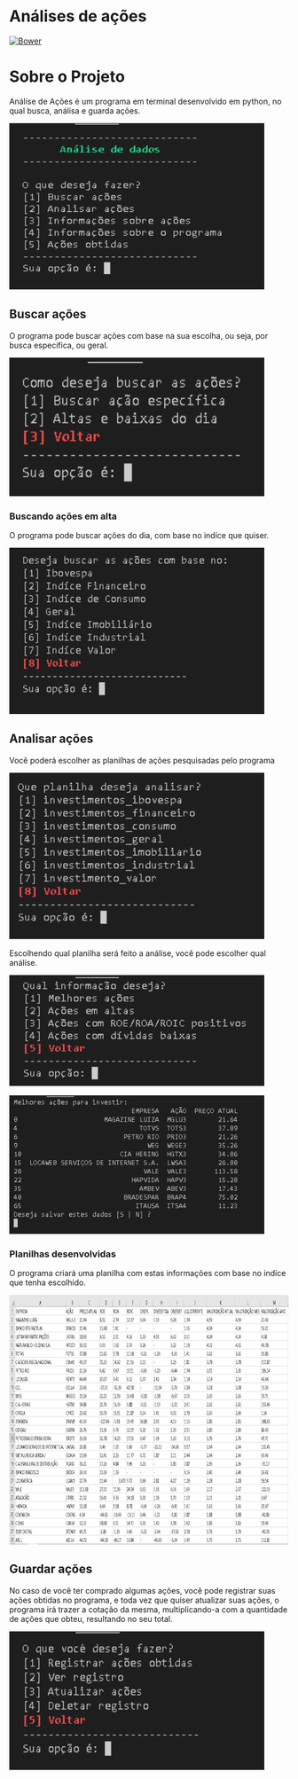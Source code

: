 # Análises de ações
<a href="https://github.com/CelestialDev/Analises_Acoes/blob/main/LICENSE" target="_blank" ref="external">
    <img alt="Bower" src="https://img.shields.io/bower/l/mi">
</a>


# Sobre o Projeto
Análise de Ações é um programa em terminal desenvolvido em python, no qual busca, análisa e guarda ações.
<p>
    <img width="460" height="300" src="img_to_github/img_menu.png">
</p>

## Buscar ações
O programa pode buscar ações com base na sua escolha, ou seja, por busca específica, ou geral. 
<p>
    <img width="460" height="250" src="img_to_github/img_menu_acoes_busca.png">
</p>

### Buscando ações em alta
O programa pode buscar ações do dia, com base no indíce que quiser.
<p>
    <img width="460" height="300" src="img_to_github/img_acoes_menu_indice.png">
</p>

## Analisar ações
Você poderá escolher as planilhas de ações pesquisadas pelo programa
<p>
    <img width="460" height="300" src="img_to_github/img_menu_analises.png">
</p>

Escolhendo qual planilha será feito a análise, você pode escolher qual análise.
<p>
    <img width="460" height="200" src="img_to_github/img_menu_opcoes_analise.png">
</p>

<p>
    <img width="460" height="250" src="img_to_github/melhores_acoes_analises.png">
</p>

### Planilhas desenvolvidas
O programa criará uma planilha com estas informações com base no indíce que tenha escolhido.
<p>
    <img width="1000" height="450" src="img_to_github/planilha_acoes_ibovespa.png">
</p>

## Guardar ações
No caso de você ter comprado algumas ações, você pode registrar suas ações obtidas no programa, e toda vez que quiser atualizar suas ações, o programa
irá trazer a cotação da mesma, multiplicando-a com a quantidade de ações que obteu, resultando no seu total.
<p>
    <img width="460" height="250" src="img_to_github/img_menu_acoes_obtidas.png">
</p>

